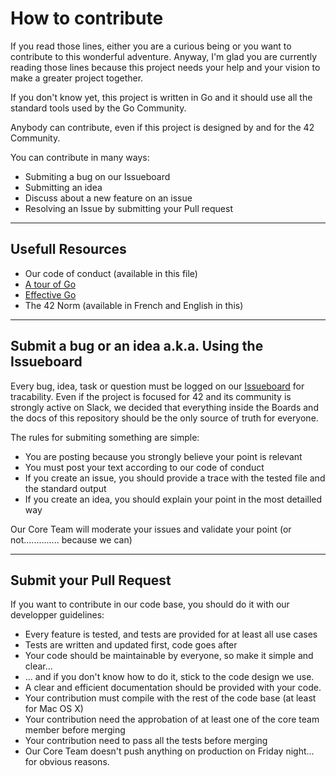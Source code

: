 # How to contribute

If you read those lines, either you are a curious being or you want to contribute to this wonderful adventure. Anyway, I'm glad you are currently reading those lines because this project needs your help and your vision to make a greater project together.

If you don't know yet, this project is written in Go and it should use all the standard tools used by the Go Community.

Anybody can contribute, even if this project is designed by and for the 42 Community.

You can contribute in many ways:
* Submiting a bug on our Issueboard
* Submitting an idea
* Discuss about a new feature on an issue
* Resolving an Issue by submitting your Pull request

---

## Usefull Resources

* Our code of conduct (available in this file)
* [A tour of Go](https://tour.golang.org/) 
* [Effective Go](https://golang.org/doc/effective_go.html)
* The 42 Norm (available in French and English in this)

---

## Submit a bug or an idea a.k.a. Using the Issueboard

Every bug, idea, task or question must be logged on our [Issueboard](https://github.com/c-t-n/ziggurat/issues) for tracability. Even if the project is focused for 42 and its community is strongly active on Slack, we decided that everything inside the Boards and the docs of this repository should be the only source of truth for everyone.

The rules for submiting something are simple:
* You are posting because you strongly believe your point is relevant
* You must post your text according to our code of conduct
* If you create an issue, you should provide a trace with the tested file and the standard output
* If you create an idea, you should explain your point in the most detailled way

Our Core Team will moderate your issues and validate your point (or not.............. because we can)

---

## Submit your Pull Request

If you want to contribute in our code base, you should do it with our developper guidelines:

* Every feature is tested, and tests are provided for at least all use cases
* Tests are written and updated first, code goes after
* Your code should be maintainable by everyone, so make it simple and clear...
* ... and if you don't know how to do it, stick to the code design we use.
* A clear and efficient documentation should be provided with your code.
* Your contribution must compile with the rest of the code base (at least for Mac OS X)
* Your contribution need the approbation of at least one of the core team member before merging
* Your contribution need to pass all the tests before merging
* Our Core Team doesn't push anything on production on Friday night... for obvious reasons.


